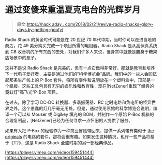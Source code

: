# 通过变傻来重温夏克电台的光辉岁月

> 原文:[https://hack aday . com/2018/02/21/revive-radio-shacks-glory-days by-getting-goofy/](https://hackaday.com/2018/02/21/relive-radio-shacks-glory-days-by-getting-goofy/)

Radio Shack 的黄金时代可能是在 20 世纪 70 年代中期，当时你可以走进当地的商店，花 49 美分购买完成一个项目所需的电阻器。Radio Shack 是从高保真系统到 CB 收音机的所有东西的去处，对我们许多人来说，置身其中就像是置身于糖果店场景中的孩子。

这并不是说 Radio Shack 是完美的，但有一点它做得非常好，那就是教育和培养下一代电子爱好者，主要是通过他们的“科学博览会”品牌。我们中的一些人会回忆起那条生产线上的 P-Box 套件，将所有零件和说明放在一个塑料盒中，顶部是一个纸板。这些工具包具有无穷的娱乐性和教育性，现在[NetZener]重现了经典的霓虹灯“高飞光”P-Box 项目。

在过去，除了学习 DC-DC 转换器、多谐振荡器、RC 定时电路和负电阻的怪异世界之外，这个愚蠢的灯几乎毫无用处。但是，通过使用原始的科学博览会说明，编译一个可以从 Mouser 或 Digikey 填充的 BOM，并制作一个原始 P-Box 机箱的合理复制品，[NetZener]已经为任何寻求一点怀旧的人提供了服务。

如果有人把 P-Box 的经验作为一种商业冒险带回来，提供一系列带有类似于 [the originals](http://my.core.com/~sparktron/73CATP1.JPG) 的电路的套件，那将会很有趣。如果发生这种情况，也许一些产品将基于《T2》，这是 Radio Shack 全盛时期的另一部经典作品。

[https://player.vimeo.com/video/159451444](https://player.vimeo.com/video/159451444)